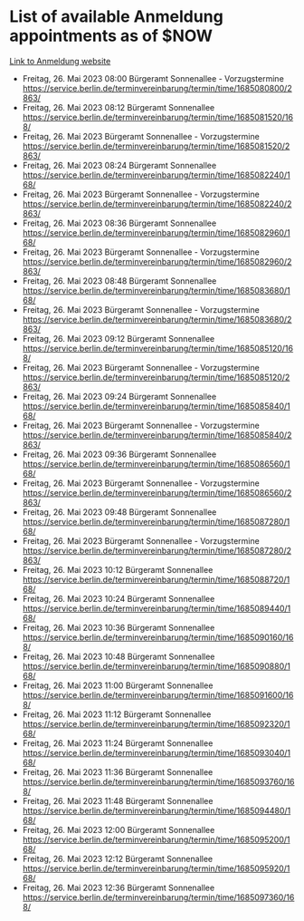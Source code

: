 # List of available Anmeldung appointments as of $NOW
[Link to Anmeldung website](https://service.berlin.de/terminvereinbarung/termin/tag.php?termin=1&anliegen[]=120686&dienstleisterlist=122210,122217,327316,122219,327312,122227,327314,122231,327346,122243,327348,122254,122252,329742,122260,329745,122262,329748,122271,327278,122273,327274,122277,327276,330436,122280,327294,122282,327290,122284,327292,122291,327270,122285,327266,122286,327264,122296,327268,150230,329760,122297,327286,122294,327284,122312,329763,122314,329775,122304,327330,122311,327334,122309,327332,317869,122281,327352,122279,329772,122283,122276,327324,122274,327326,122267,329766,122246,327318,122251,327320,122257,327322,122208,327298,122226,327300&herkunft=http%3A%2F%2Fservice.berlin.de%2Fdienstleistung%2F120686%2F)
- Freitag, 26. Mai 2023 08:00 Bürgeramt Sonnenallee - Vorzugstermine https://service.berlin.de/terminvereinbarung/termin/time/1685080800/2863/
- Freitag, 26. Mai 2023 08:12 Bürgeramt Sonnenallee https://service.berlin.de/terminvereinbarung/termin/time/1685081520/168/
- Freitag, 26. Mai 2023  Bürgeramt Sonnenallee - Vorzugstermine https://service.berlin.de/terminvereinbarung/termin/time/1685081520/2863/
- Freitag, 26. Mai 2023 08:24 Bürgeramt Sonnenallee https://service.berlin.de/terminvereinbarung/termin/time/1685082240/168/
- Freitag, 26. Mai 2023  Bürgeramt Sonnenallee - Vorzugstermine https://service.berlin.de/terminvereinbarung/termin/time/1685082240/2863/
- Freitag, 26. Mai 2023 08:36 Bürgeramt Sonnenallee https://service.berlin.de/terminvereinbarung/termin/time/1685082960/168/
- Freitag, 26. Mai 2023  Bürgeramt Sonnenallee - Vorzugstermine https://service.berlin.de/terminvereinbarung/termin/time/1685082960/2863/
- Freitag, 26. Mai 2023 08:48 Bürgeramt Sonnenallee https://service.berlin.de/terminvereinbarung/termin/time/1685083680/168/
- Freitag, 26. Mai 2023  Bürgeramt Sonnenallee - Vorzugstermine https://service.berlin.de/terminvereinbarung/termin/time/1685083680/2863/
- Freitag, 26. Mai 2023 09:12 Bürgeramt Sonnenallee https://service.berlin.de/terminvereinbarung/termin/time/1685085120/168/
- Freitag, 26. Mai 2023  Bürgeramt Sonnenallee - Vorzugstermine https://service.berlin.de/terminvereinbarung/termin/time/1685085120/2863/
- Freitag, 26. Mai 2023 09:24 Bürgeramt Sonnenallee https://service.berlin.de/terminvereinbarung/termin/time/1685085840/168/
- Freitag, 26. Mai 2023  Bürgeramt Sonnenallee - Vorzugstermine https://service.berlin.de/terminvereinbarung/termin/time/1685085840/2863/
- Freitag, 26. Mai 2023 09:36 Bürgeramt Sonnenallee https://service.berlin.de/terminvereinbarung/termin/time/1685086560/168/
- Freitag, 26. Mai 2023  Bürgeramt Sonnenallee - Vorzugstermine https://service.berlin.de/terminvereinbarung/termin/time/1685086560/2863/
- Freitag, 26. Mai 2023 09:48 Bürgeramt Sonnenallee https://service.berlin.de/terminvereinbarung/termin/time/1685087280/168/
- Freitag, 26. Mai 2023  Bürgeramt Sonnenallee - Vorzugstermine https://service.berlin.de/terminvereinbarung/termin/time/1685087280/2863/
- Freitag, 26. Mai 2023 10:12 Bürgeramt Sonnenallee https://service.berlin.de/terminvereinbarung/termin/time/1685088720/168/
- Freitag, 26. Mai 2023 10:24 Bürgeramt Sonnenallee https://service.berlin.de/terminvereinbarung/termin/time/1685089440/168/
- Freitag, 26. Mai 2023 10:36 Bürgeramt Sonnenallee https://service.berlin.de/terminvereinbarung/termin/time/1685090160/168/
- Freitag, 26. Mai 2023 10:48 Bürgeramt Sonnenallee https://service.berlin.de/terminvereinbarung/termin/time/1685090880/168/
- Freitag, 26. Mai 2023 11:00 Bürgeramt Sonnenallee https://service.berlin.de/terminvereinbarung/termin/time/1685091600/168/
- Freitag, 26. Mai 2023 11:12 Bürgeramt Sonnenallee https://service.berlin.de/terminvereinbarung/termin/time/1685092320/168/
- Freitag, 26. Mai 2023 11:24 Bürgeramt Sonnenallee https://service.berlin.de/terminvereinbarung/termin/time/1685093040/168/
- Freitag, 26. Mai 2023 11:36 Bürgeramt Sonnenallee https://service.berlin.de/terminvereinbarung/termin/time/1685093760/168/
- Freitag, 26. Mai 2023 11:48 Bürgeramt Sonnenallee https://service.berlin.de/terminvereinbarung/termin/time/1685094480/168/
- Freitag, 26. Mai 2023 12:00 Bürgeramt Sonnenallee https://service.berlin.de/terminvereinbarung/termin/time/1685095200/168/
- Freitag, 26. Mai 2023 12:12 Bürgeramt Sonnenallee https://service.berlin.de/terminvereinbarung/termin/time/1685095920/168/
- Freitag, 26. Mai 2023 12:36 Bürgeramt Sonnenallee https://service.berlin.de/terminvereinbarung/termin/time/1685097360/168/
